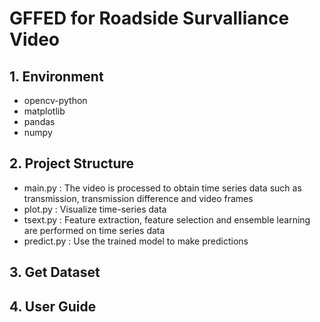 # GFFED for Roadside Survalliance Video

## 1. Environment

- opencv-python
- matplotlib
- pandas
- numpy

## 2. Project Structure

- main.py : The video is processed to obtain time series data such as transmission, transmission difference and video frames
- plot.py : Visualize time-series data
- tsext.py : Feature extraction, feature selection and ensemble learning are performed on time series data
- predict.py : Use the trained model to make predictions

## 3. Get Dataset



## 4. User Guide


